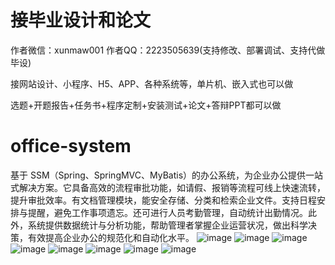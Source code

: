 # 接毕业设计和论文
作者微信：xunmaw001  作者QQ：2223505639(支持修改、部署调试、支持代做毕设)

接网站设计、小程序、H5、APP、各种系统等，单片机、嵌入式也可以做

选题+开题报告+任务书+程序定制+安装测试+论文+答辩PPT都可以做
# office-system
基于 SSM（Spring、SpringMVC、MyBatis）的办公系统，为企业办公提供一站式解决方案。它具备高效的流程审批功能，如请假、报销等流程可线上快速流转，提升审批效率。有文档管理模块，能安全存储、分类和检索企业文件。支持日程安排与提醒，避免工作事项遗忘。还可进行人员考勤管理，自动统计出勤情况。此外，系统提供数据统计与分析功能，帮助管理者掌握企业运营状况，做出科学决策，有效提高企业办公的规范化和自动化水平。 
![image](https://github.com/user-attachments/assets/0cc0f5d7-ba4c-4286-a6e5-fb6b9c5bdaca)
![image](https://github.com/user-attachments/assets/e2a65f4e-e55a-40f2-a659-d0e8a5a5ba3c)
![image](https://github.com/user-attachments/assets/4731f6be-7618-4994-96ef-0fea110cdc53)
![image](https://github.com/user-attachments/assets/9fbba4a7-b92e-4a72-b1c8-28c7df471328)
![image](https://github.com/user-attachments/assets/bcb284d6-5e6f-476e-9aa7-d726d2f38cfe)
![image](https://github.com/user-attachments/assets/16be8bbf-7dc2-4931-8305-3ccde33e1ab3)
![image](https://github.com/user-attachments/assets/001985e8-c375-4ac2-bdc0-8b04de558729)
![image](https://github.com/user-attachments/assets/81b93c68-3fb9-43cf-9365-e25c2f254a7a)
